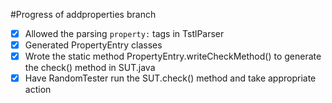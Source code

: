 #Progress of addproperties branch
- [x] Allowed the parsing `property:` tags in TstlParser
- [x] Generated PropertyEntry classes
- [x] Wrote the static method PropertyEntry.writeCheckMethod() to generate the check() method in SUT.java
- [x] Have RandomTester run the SUT.check() method and take appropriate action